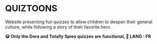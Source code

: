 <h1>QUIZTOONS</h1>

Website presenting fun quizzes to allow children to deepen their general culture, while following a story of their favorite hero.

<b>😃 Only the Dora and Totally Spies quizzes are functional,
🥖 LANG : FR</b>
